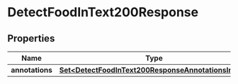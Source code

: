 

# DetectFoodInText200Response

## Properties

Name | Type | Description | Notes
------------ | ------------- | ------------- | -------------
**annotations** | [**Set&lt;DetectFoodInText200ResponseAnnotationsInner&gt;**](DetectFoodInText200ResponseAnnotationsInner.md) |  | 




